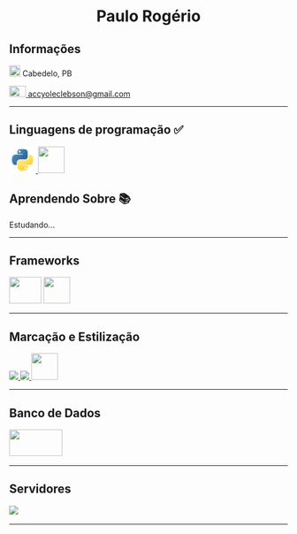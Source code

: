 <h1 align="center">Paulo Rogério</h1>
<h2 align="left">Informações</h2>

<img src="https://cdn-icons-png.flaticon.com/512/4219/4219585.png" width="20px" height="20px">  Cabedelo, PB

<a href="mail: accyoleclebson@gmail.com"><img src="https://logosmarcas.net/wp-content/uploads/2020/11/Gmail-Logo.png" width="30px" height="20px">  accyoleclebson@gmail.com</a>

<hr>

<h2 align="left" >Linguagens de programação ✅</h2>
<a href="https://www.python.org/" target="_blank"> <img src="https://raw.githubusercontent.com/devicons/devicon/master/icons/python/python-original.svg"  width="48px" height="48px" /> </a> 
<a href="https://www.php.net/" target="_blank"> <img src="https://php-cl.com/img/CORE-PHP-BASICS-20210817.png"  width="48" height="48"/></a> 

<h2 align="left" >Aprendendo Sobre 📚</h2>

<a> Estudando... </a> 

<hr>

<h2 align="left" >Frameworks</h2>
<a href="https://getbootstrap.com/" target="_blank"> <img src="https://upload.wikimedia.org/wikipedia/commons/thumb/b/b2/Bootstrap_logo.svg/1200px-Bootstrap_logo.svg.png" width='58' height='48' /></a>
<a href="https://www.djangoproject.com/" target="_blank"> <img src="https://seeklogo.com/images/D/django-logo-4C5ECF7036-seeklogo.com.png" width='48' height='48'/> </a> 


<hr>

<h2 align="left" >Marcação e Estilização</h2>
<a href="https://www.w3.org/html/" target="_blank"> <img src="https://img.icons8.com/color/48/000000/html-5.png"/> </a> 
<a href="https://www.w3schools.com/css/" target="_blank"> <img src="https://img.icons8.com/color/48/000000/css3.png"/> </a> 
<a href="https://kivy.org/#home" target="_blank"> <img src="https://kivy.org/logos/kivy-logo-black-64.png" width='48'height='48' /> </a>

<hr>

<h2 align="left" >Banco de Dados</h2>

<a href="https://www.mysql.com/" target="_blank"> <img src="https://www.vectorlogo.zone/logos/mysql/mysql-ar21.svg" width="96" height="48"/> </a> 

<hr>

<h2 align="left" >Servidores</h2>
<a href="https://www.microtik.com/" target="_blank"> <img src="https://encrypted-tbn0.gstatic.com/images?q=tbn:ANd9GcTPJE9rQlhhVFd7jUHoUkP9VxFUCJWXkiXTLA&s"/> </a> 

<hr>
